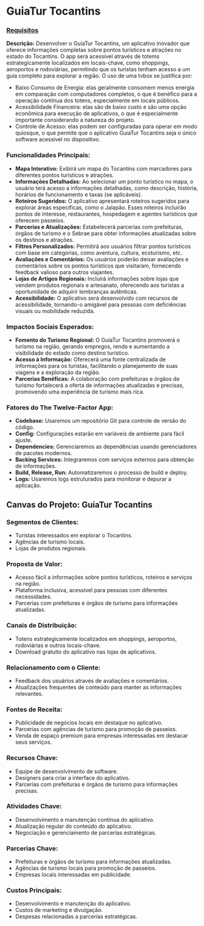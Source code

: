 # GuiaTur Tocantins

### [Requisitos]()

**Descrição:**
Desenvolver o GuiaTur Tocantins, um aplicativo inovador que oferece informações completas sobre pontos turísticos e atrações no estado do Tocantins. O app será acessível através de totems estrategicamente localizados em locais-chave, como shoppings, aeroportos e rodoviárias, permitindo que os turistas tenham acesso a um guia completo para explorar a região.
O uso de uma tvbox se justifica por:
- Baixo Consumo de Energia: elas geralmente consomem menos energia em comparação com computadores completos, o que é benéfico para a operação contínua dos totens, especialmente em locais públicos.
- Acessibilidade Financeira: elas são de baixo custo e são uma opção econômica para execução de aplicativos, o que é especialmente importante considerando a natureza do projeto.
- Controle de Acesso: elas podem ser configuradas para operar em modo quiosque, o que permite que o aplicativo GuiaTur Tocantins seja o único software acessível no dispositivo.

### Funcionalidades Principais:

- **Mapa Interativo:** Exibirá um mapa do Tocantins com marcadores para diferentes pontos turísticos e atrações.
- **Informações Detalhadas:** Ao selecionar um ponto turístico no mapa, o usuário terá acesso a informações detalhadas, como descrição, história, horários de funcionamento e taxas (se aplicáveis).
- **Roteiros Sugeridos:** O aplicativo apresentará roteiros sugeridos para explorar áreas específicas, como o Jalapão. Esses roteiros incluirão pontos de interesse, restaurantes, hospedagem e agentes turísticos que oferecem passeios.
- **Parcerias e Atualizações:** Estabelecerá parcerias com prefeituras, órgãos de turismo e o Sebrae para obter informações atualizadas sobre os destinos e atrações.
- **Filtros Personalizados:** Permitirá aos usuários filtrar pontos turísticos com base em categorias, como aventura, cultura, ecoturismo, etc.
- **Avaliações e Comentários:** Os usuários poderão deixar avaliações e comentários sobre os pontos turísticos que visitaram, fornecendo feedback valioso para outros viajantes.
- **Lojas de Artigos Regionais:** Incluirá informações sobre lojas que vendem produtos regionais e artesanato, oferecendo aos turistas a oportunidade de adquirir lembranças autênticas.
- **Acessibilidade:** O aplicativo será desenvolvido com recursos de acessibilidade, tornando-o amigável para pessoas com deficiências visuais ou mobilidade reduzida.

### Impactos Sociais Esperados:

- **Fomento do Turismo Regional:** O GuiaTur Tocantins promoverá o turismo na região, gerando empregos, renda e aumentando a visibilidade do estado como destino turístico.
- **Acesso à Informação:** Oferecerá uma fonte centralizada de informações para os turistas, facilitando o planejamento de suas viagens e a exploração da região.
- **Parcerias Benéficas:** A colaboração com prefeituras e órgãos de turismo fortalecerá a oferta de informações atualizadas e precisas, promovendo uma experiência de turismo mais rica.

### Fatores do The Twelve-Factor App:

- **Codebase:** Usaremos um repositório Git para controle de versão do código.
- **Config:** Configurações estarão em variáveis de ambiente para fácil ajuste.
- **Dependencies:** Gerenciaremos as dependências usando gerenciadores de pacotes modernos.
- **Backing Services:** Integraremos com serviços externos para obtenção de informações.
- **Build, Release, Run:** Automatizaremos o processo de build e deploy.
- **Logs:** Usaremos logs estruturados para monitorar e depurar a aplicação.

## Canvas do Projeto: GuiaTur Tocantins

### Segmentos de Clientes:

- Turistas interessados em explorar o Tocantins.
- Agências de turismo locais.
- Lojas de produtos regionais.

### Proposta de Valor:

- Acesso fácil a informações sobre pontos turísticos, roteiros e serviços na região.
- Plataforma inclusiva, acessível para pessoas com diferentes necessidades.
- Parcerias com prefeituras e órgãos de turismo para informações atualizadas.

### Canais de Distribuição:

- Totens estrategicamente localizados em shoppings, aeroportos, rodoviárias e outros locais-chave.
- Download gratuito do aplicativo nas lojas de aplicativos.

### Relacionamento com o Cliente:

- Feedback dos usuários através de avaliações e comentários.
- Atualizações frequentes de conteúdo para manter as informações relevantes.

### Fontes de Receita:

- Publicidade de negócios locais em destaque no aplicativo.
- Parcerias com agências de turismo para promoção de passeios.
- Venda de espaço premium para empresas interessadas em destacar seus serviços.

### Recursos Chave:

- Equipe de desenvolvimento de software.
- Designers para criar a interface do aplicativo.
- Parcerias com prefeituras e órgãos de turismo para informações precisas.

### Atividades Chave:

- Desenvolvimento e manutenção contínua do aplicativo.
- Atualização regular do conteúdo do aplicativo.
- Negociação e gerenciamento de parcerias estratégicas.

### Parcerias Chave:

- Prefeituras e órgãos de turismo para informações atualizadas.
- Agências de turismo locais para promoção de passeios.
- Empresas locais interessadas em publicidade.

### Custos Principais:

- Desenvolvimento e manutenção do aplicativo.
- Custos de marketing e divulgação.
- Despesas relacionadas a parcerias estratégicas.

